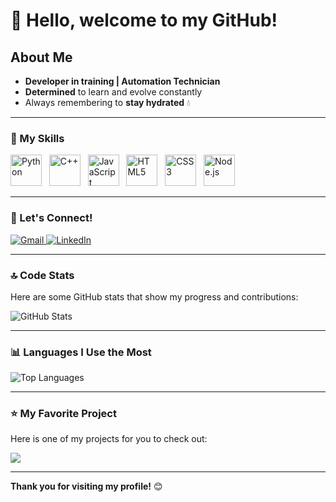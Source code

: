 # 👋 Hello, welcome to my GitHub!

## About Me
- **Developer in training | Automation Technician**
- **Determined** to learn and evolve constantly
- Always remembering to **stay hydrated** 💧

---

### 🚀 My Skills

<p align="left">
  <img width='50' height='50' src="https://cdn.jsdelivr.net/gh/devicons/devicon@latest/icons/python/python-original.svg" title="Python"/>&nbsp;&nbsp;
  <img width='50' height='50' src="https://cdn.jsdelivr.net/gh/devicons/devicon@latest/icons/cplusplus/cplusplus-plain.svg" title="C++"/>&nbsp;&nbsp;
  <img width='50' height='50' src="https://cdn.jsdelivr.net/gh/devicons/devicon@latest/icons/javascript/javascript-original.svg" title="JavaScript"/>&nbsp;&nbsp;
  <img width='50' height='50' src="https://cdn.jsdelivr.net/gh/devicons/devicon@latest/icons/html5/html5-original.svg" title="HTML5"/>&nbsp;&nbsp;
  <img width='50' height='50' src="https://cdn.jsdelivr.net/gh/devicons/devicon@latest/icons/css3/css3-original.svg" title="CSS3"/>&nbsp;&nbsp;
  <img width='50' height='50' src="https://cdn.jsdelivr.net/gh/devicons/devicon@latest/icons/nodejs/nodejs-original-wordmark.svg" title="Node.js"/>&nbsp;&nbsp;    
</p>

---

### 📱 Let's Connect!

<p align="left">
  <a href="mailto:contato.gabrielnmoura@gmail.com" title="Gmail">
    <img src="https://img.shields.io/badge/-Gmail-FF0000?style=flat-square&labelColor=FF0000&logo=gmail&logoColor=white&link=mailto:contato.gabrielnmoura@gmail.com" alt="Gmail" />
  </a>
  
  <a href="https://www.linkedin.com/in/gabrielnmoura/" title="LinkedIn">
    <img src="https://img.shields.io/badge/-Linkedin-0e76a8?style=flat-square&logo=linkedin&logoColor=white&link=https://www.linkedin.com/in/gabrielnmoura/" alt="LinkedIn"/>
  </a>
</p>

---

### 🔝 Code Stats

Here are some GitHub stats that show my progress and contributions:

![GitHub Stats](https://github-readme-stats.vercel.app/api?username=MouraGabriel53&show_icons=true&hide=contribs,prs&cache_seconds=86400&theme=swift)

---

### 📊 Languages I Use the Most

![Top Languages](https://github-readme-stats.vercel.app/api/top-langs/?username=MouraGabriel53&layout=compact)

---

### ⭐ My Favorite Project

Here is one of my projects for you to check out:

<a href="https://github.com/MouraGabriel53/DevLinks">
  <img align="center" src="https://github-readme-stats.vercel.app/api/pin/?username=MouraGabriel53&repo=Python_Things&theme=swift"/>
</a>

---

**Thank you for visiting my profile!** 😊

